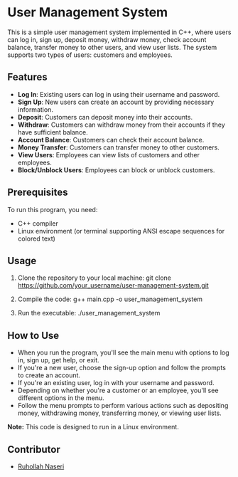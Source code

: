 # User Management System

This is a simple user management system implemented in C++, where users can log in, sign up, deposit money, withdraw money, check account balance, transfer money to other users, and view user lists. The system supports two types of users: customers and employees.

## Features

- **Log In**: Existing users can log in using their username and password.
- **Sign Up**: New users can create an account by providing necessary information.
- **Deposit**: Customers can deposit money into their accounts.
- **Withdraw**: Customers can withdraw money from their accounts if they have sufficient balance.
- **Account Balance**: Customers can check their account balance.
- **Money Transfer**: Customers can transfer money to other customers.
- **View Users**: Employees can view lists of customers and other employees.
- **Block/Unblock Users**: Employees can block or unblock customers.

## Prerequisites

To run this program, you need:
- C++ compiler
- Linux environment (or terminal supporting ANSI escape sequences for colored text)

## Usage

1. Clone the repository to your local machine:
git clone https://github.com/your_username/user-management-system.git

2. Compile the code:
g++ main.cpp -o user_management_system


3. Run the executable:
./user_management_system


## How to Use

- When you run the program, you'll see the main menu with options to log in, sign up, get help, or exit.
- If you're a new user, choose the sign-up option and follow the prompts to create an account.
- If you're an existing user, log in with your username and password.
- Depending on whether you're a customer or an employee, you'll see different options in the menu.
- Follow the menu prompts to perform various actions such as depositing money, withdrawing money, transferring money, or viewing user lists.

**Note:** This code is designed to run in a Linux environment.

## Contributor

- [Ruhollah Naseri](https://github.com/ruhollah82)

